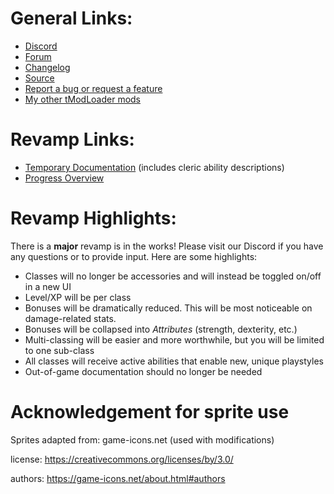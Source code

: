 # General Links:
* [Discord](https://discord.gg/KXf9zen)
* [Forum](https://forums.terraria.org/index.php?threads/experience-and-classes.53048)
* [Changelog](https://github.com/SaerusTierialis/tModLoader_ExperienceAndClasses/blob/master/description.txt)
* [Source](https://github.com/SaerusTierialis/tModLoader_ExperienceAndClasses)
* [Report a bug or request a feature](https://github.com/SaerusTierialis/tModLoader_ExperienceAndClasses/issues/new/choose)
* [My other tModLoader mods](https://github.com/SaerusTierialis?utf8=%E2%9C%93&tab=repositories&q=tmodloader&type=&language=)

# Revamp Links:
* [Temporary Documentation](./Temporary_Rework_User_Documentation.md) (includes cleric ability descriptions)
* [Progress Overview](https://github.com/SaerusTierialis/tModLoader_ExperienceAndClasses/projects/1)

# Revamp Highlights:
There is a **major** revamp is in the works! Please visit our Discord if you have any questions or to provide input. Here are some highlights:
* Classes will no longer be accessories and will instead be toggled on/off in a new UI
* Level/XP will be per class
* Bonuses will be dramatically reduced. This will be most noticeable on damage-related stats.
* Bonuses will be collapsed into *Attributes* (strength, dexterity, etc.)
* Multi-classing will be easier and more worthwhile, but you will be limited to one sub-class
* All classes will receive active abilities that enable new, unique playstyles
* Out-of-game documentation should no longer be needed

# Acknowledgement for sprite use
Sprites adapted from: game-icons.net (used with modifications)

license: https://creativecommons.org/licenses/by/3.0/

authors: https://game-icons.net/about.html#authors
